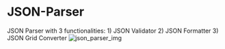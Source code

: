 # JSON-Parser
JSON Parser with 3 functionalities: 1) JSON Validator  2) JSON Formatter  3) JSON Grid Converter
![json_parser_img](https://github.com/user-attachments/assets/73f36c79-f968-4913-b51a-1e0d7e63949a)


